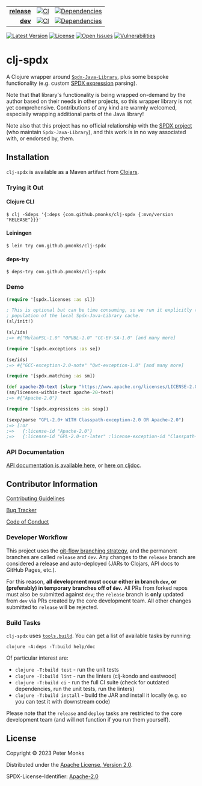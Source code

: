 | | | |
|---:|:---:|:---:|
| [**release**](https://github.com/pmonks/clj-spdx/tree/release) | [![CI](https://github.com/pmonks/clj-spdx/actions/workflows/ci.yml/badge.svg?branch=release)](https://github.com/pmonks/clj-spdx/actions?query=workflow%3ACI+branch%3Arelease) | [![Dependencies](https://github.com/pmonks/clj-spdx/actions/workflows/dependencies.yml/badge.svg?branch=release)](https://github.com/pmonks/clj-spdx/actions?query=workflow%3Adependencies+branch%3Arelease) |
| [**dev**](https://github.com/pmonks/clj-spdx/tree/dev)  | [![CI](https://github.com/pmonks/clj-spdx/actions/workflows/ci.yml/badge.svg?branch=dev)](https://github.com/pmonks/clj-spdx/actions?query=workflow%3ACI+branch%3Adev) | [![Dependencies](https://github.com/pmonks/clj-spdx/actions/workflows/dependencies.yml/badge.svg?branch=dev)](https://github.com/pmonks/clj-spdx/actions?query=workflow%3Adependencies+branch%3Adev) |

[![Latest Version](https://img.shields.io/clojars/v/com.github.pmonks/clj-spdx)](https://clojars.org/com.github.pmonks/clj-spdx/) [![License](https://img.shields.io/github/license/pmonks/clj-spdx.svg)](https://github.com/pmonks/clj-spdx/blob/release/LICENSE) [![Open Issues](https://img.shields.io/github/issues/pmonks/clj-spdx.svg)](https://github.com/pmonks/clj-spdx/issues) [![Vulnerabilities](https://github.com/pmonks/clj-spdx/actions/workflows/vulnerabilities.yml/badge.svg?branch=dev)](https://pmonks.github.io/clj-spdx/nvd/dependency-check-report.html)


# clj-spdx

A Clojure wrapper around [`Spdx-Java-Library`](https://github.com/spdx/Spdx-Java-Library), plus some bespoke functionality (e.g. custom [SPDX expression](https://spdx.github.io/spdx-spec/v3.0/annexes/SPDX-license-expressions/) parsing).

Note that that library's functionality is being wrapped on-demand by the author based on their needs in other projects, so this wrapper library is not yet comprehensive. Contributions of any kind are warmly welcomed, especially wrapping additional parts of the Java library!

Note also that this project has no official relationship with the [SPDX project](https://spdx.dev/) (who maintain `Spdx-Java-Library`), and this work is in no way associated with, or endorsed by, them.

## Installation

`clj-spdx` is available as a Maven artifact from [Clojars](https://clojars.org/com.github.pmonks/clj-spdx).

### Trying it Out

#### Clojure CLI

```shell
$ clj -Sdeps '{:deps {com.github.pmonks/clj-spdx {:mvn/version "RELEASE"}}}'
```

#### Leiningen

```shell
$ lein try com.github.pmonks/clj-spdx
```

#### deps-try

```shell
$ deps-try com.github.pmonks/clj-spdx
```

### Demo

```clojure
(require '[spdx.licenses :as sl])

; This is optional but can be time consuming, so we run it explicitly to force
; population of the local Spdx-Java-Library cache.
(sl/init!)

(sl/ids)
;=> #{"MulanPSL-1.0" "OPUBL-1.0" "CC-BY-SA-1.0" [and many more]

(require '[spdx.exceptions :as se])

(se/ids)
;=> #{"GCC-exception-2.0-note" "Qwt-exception-1.0" [and many more]

(require '[spdx.matching :as sm])

(def apache-20-text (slurp "https://www.apache.org/licenses/LICENSE-2.0.txt"))
(sm/licenses-within-text apache-20-text)
;=> #{"Apache-2.0"}

(require '[spdx.expressions :as sexp])

(sexp/parse "GPL-2.0+ WITH Classpath-exception-2.0 OR Apache-2.0")
;=> [:or
;=>   {:license-id "Apache-2.0"}
;=>   {:license-id "GPL-2.0-or-later" :license-exception-id "Classpath-exception-2.0"}]
```

### API Documentation

[API documentation is available here](https://pmonks.github.io/clj-spdx/), or [here on cljdoc](https://cljdoc.org/d/com.github.pmonks/clj-spdx/).

## Contributor Information

[Contributing Guidelines](https://github.com/pmonks/clj-spdx/blob/release/.github/CONTRIBUTING.md)

[Bug Tracker](https://github.com/pmonks/clj-spdx/issues)

[Code of Conduct](https://github.com/pmonks/clj-spdx/blob/release/.github/CODE_OF_CONDUCT.md)

### Developer Workflow

This project uses the [git-flow branching strategy](https://nvie.com/posts/a-successful-git-branching-model/), and the permanent branches are called `release` and `dev`.  Any changes to the `release` branch are considered a release and auto-deployed (JARs to Clojars, API docs to GitHub Pages, etc.).

For this reason, **all development must occur either in branch `dev`, or (preferably) in temporary branches off of `dev`.**  All PRs from forked repos must also be submitted against `dev`; the `release` branch is **only** updated from `dev` via PRs created by the core development team.  All other changes submitted to `release` will be rejected.

### Build Tasks

`clj-spdx` uses [`tools.build`](https://clojure.org/guides/tools_build). You can get a list of available tasks by running:

```
clojure -A:deps -T:build help/doc
```

Of particular interest are:

* `clojure -T:build test` - run the unit tests
* `clojure -T:build lint` - run the linters (clj-kondo and eastwood)
* `clojure -T:build ci` - run the full CI suite (check for outdated dependencies, run the unit tests, run the linters)
* `clojure -T:build install` - build the JAR and install it locally (e.g. so you can test it with downstream code)

Please note that the `release` and `deploy` tasks are restricted to the core development team (and will not function if you run them yourself).

## License

Copyright © 2023 Peter Monks

Distributed under the [Apache License, Version 2.0](http://www.apache.org/licenses/LICENSE-2.0).

SPDX-License-Identifier: [Apache-2.0](https://spdx.org/licenses/Apache-2.0)
